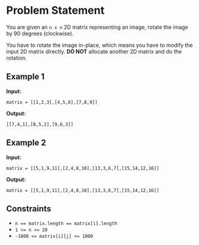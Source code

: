 # Problem Statement

You are given an `n x n` 2D matrix representing an image, rotate the image by 90 degrees (clockwise).

You have to rotate the image in-place, which means you have to modify the input 2D matrix directly. **DO NOT** allocate
another 2D matrix and do the rotation.

## Example 1

**Input:**

```plaintext
matrix = [[1,2,3],[4,5,6],[7,8,9]]
```

**Output:**

```plaintext
[[7,4,1],[8,5,2],[9,6,3]]
```

## Example 2

**Input:**

```plaintext
matrix = [[5,1,9,11],[2,4,8,10],[13,3,6,7],[15,14,12,16]]
```

**Output:**

```plaintext
matrix = [[5,1,9,11],[2,4,8,10],[13,3,6,7],[15,14,12,16]]
```

## Constraints

- `n == matrix.length == matrix[i].length`
- `1 <= n <= 20`
- `-1000 <= matrix[i][j] <= 1000`